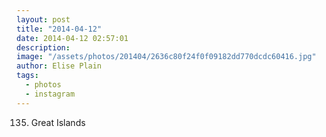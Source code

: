 ```yaml
---
layout: post
title: "2014-04-12"
date: 2014-04-12 02:57:01
description: 
image: "/assets/photos/201404/2636c80f24f0f09182dd770dcdc60416.jpg"
author: Elise Plain
tags: 
  - photos
  - instagram
---
```


135. Great Islands
<p></p>
